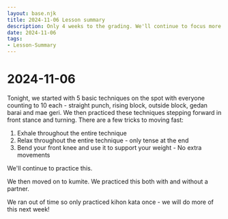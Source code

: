 ```yaml
---
layout: base.njk
title: 2024-11-06 Lesson summary
description: Only 4 weeks to the grading. We'll continue to focus more on the grading syllabus from now on. Tonight we practiced the 9th kyu grading syllabus
date: 2024-11-06
tags: 
- Lesson-Summary
---
```

# 2024-11-06

Tonight, we started with 5 basic techniques on the spot with everyone counting to 10 each - straight punch, rising block, outside block, gedan barai and mae geri. We then practiced these techniques stepping forward in front stance and turning. There are a few tricks to moving fast:

1. Exhale throughout the entire technique
1. Relax throughout the entire technique - only tense at the end
1. Bend your front knee and use it to support your weight - No extra movements

We'll continue to practice this.

We then moved on to kumite. We practiced this both with and without a partner.

We ran out of time so only practiced kihon kata once - we will do more of this next week!

